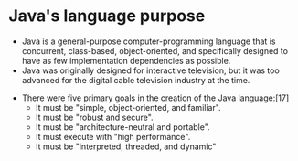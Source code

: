# Java's language purpose
* Java is a general-purpose computer-programming language that is concurrent, class-based, object-oriented, and specifically designed to have as few implementation dependencies as possible.
* Java was originally designed for interactive television, but it was too advanced for the digital cable television industry at the time.
- There were five primary goals in the creation of the Java language:[17]
  - It must be "simple, object-oriented, and familiar".
  - It must be "robust and secure".
  - It must be "architecture-neutral and portable".
  - It must execute with "high performance".
  - It must be "interpreted, threaded, and dynamic"
